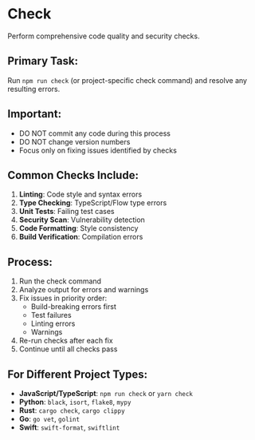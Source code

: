 # Check

Perform comprehensive code quality and security checks.

## Primary Task:
Run `npm run check` (or project-specific check command) and resolve any resulting errors.

## Important:
- DO NOT commit any code during this process
- DO NOT change version numbers
- Focus only on fixing issues identified by checks

## Common Checks Include:
1. **Linting**: Code style and syntax errors
2. **Type Checking**: TypeScript/Flow type errors
3. **Unit Tests**: Failing test cases
4. **Security Scan**: Vulnerability detection
5. **Code Formatting**: Style consistency
6. **Build Verification**: Compilation errors

## Process:
1. Run the check command
2. Analyze output for errors and warnings
3. Fix issues in priority order:
   - Build-breaking errors first
   - Test failures
   - Linting errors
   - Warnings
4. Re-run checks after each fix
5. Continue until all checks pass

## For Different Project Types:
- **JavaScript/TypeScript**: `npm run check` or `yarn check`
- **Python**: `black`, `isort`, `flake8`, `mypy`
- **Rust**: `cargo check`, `cargo clippy`
- **Go**: `go vet`, `golint`
- **Swift**: `swift-format`, `swiftlint`
